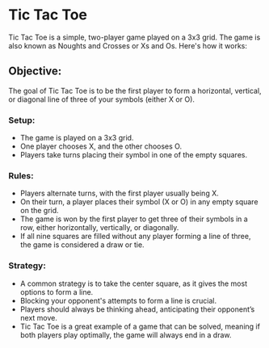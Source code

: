 # Tic Tac Toe
Tic Tac Toe is a simple, two-player game played on a 3x3 grid. The game is also known as Noughts and Crosses or Xs and Os. Here's how it works:

## Objective:
The goal of Tic Tac Toe is to be the first player to form a horizontal, vertical, or diagonal line of three of your symbols (either X or O).

### Setup:
- The game is played on a 3x3 grid.
- One player chooses X, and the other chooses O.
- Players take turns placing their symbol in one of the empty squares.

### Rules:
- Players alternate turns, with the first player usually being X.
- On their turn, a player places their symbol (X or O) in any empty square on the grid.
- The game is won by the first player to get three of their symbols in a row, either horizontally, vertically, or diagonally.
- If all nine squares are filled without any player forming a line of three, the game is considered a draw or tie.

### Strategy:
- A common strategy is to take the center square, as it gives the most options to form a line.
- Blocking your opponent's attempts to form a line is crucial.
- Players should always be thinking ahead, anticipating their opponent’s next move.
- Tic Tac Toe is a great example of a game that can be solved, meaning if both players play optimally, the game will always end in a draw.
